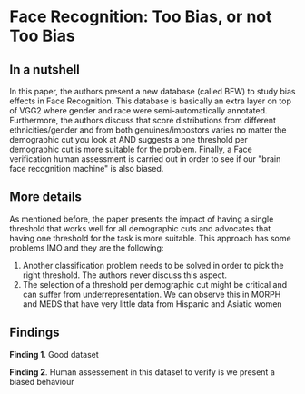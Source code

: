 # Face Recognition: Too Bias, or not Too Bias


## In a nutshell

In this paper, the authors present a new database (called BFW) to study bias effects in Face Recognition.
This database is basically an extra layer on top of VGG2 where gender and race were semi-automatically annotated.
Furthermore, the authors discuss that score distributions from different ethnicities/gender and from both genuines/impostors varies no matter the demographic cut you look at AND suggests a one threshold per demographic cut is more suitable for the problem.
Finally, a Face verification human assessment is carried out in order to see if our "brain face recognition machine" is also biased.

## More details

As mentioned before, the paper presents the impact of having a single threshold that works well for all demographic cuts and advocates that having one threshold for the task is more suitable.
This approach has some problems IMO and they are the following:

 1. Another classification problem needs to be solved in order to pick the right threshold. The authors never discuss this aspect.
 2. The selection of a threshold per demographic cut might be critical and can suffer from underrepresentation. We can observe this in MORPH and MEDS that have very little data from Hispanic and Asiatic women


## Findings

**Finding 1**. Good dataset

**Finding 2**. Human assessement in this dataset to verify is we present a biased behaviour

